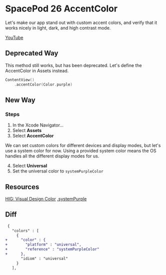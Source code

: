 # SpacePod 26 AccentColor

Let's make our app stand out with custom accent colors, and verify that it works nicely in light, dark, and high contrast mode.

[YouTube](https://youtu.be/GyxV8YCmm28)

## Deprecated Way

This method still works, but has been deprecated. Let's define the AccentColor in Assets instead.

```swift
ContentView()
    .accentColor(Color.purple)
```

## New Way

### Steps

1. In the Xcode Navigator...
2. Select **Assets**
3. Select **AccentColor**

We can set custom colors for different devices and display modes, but let's use a system color for now. Using a provided system color means the OS handles all the different display modes for us.

4. Select **Universal**
5. Set the universal color to `systemPurpleColor`

## Resources

[HIG: Visual Design Color](https://developer.apple.com/design/human-interface-guidelines/ios/visual-design/color/)
[.systemPurple](https://developer.apple.com/documentation/swiftui/color/purple-8yxzw)

## Diff

```diff
 {
   "colors" : [
     {
+      "color" : {
+        "platform" : "universal",
+        "reference" : "systemPurpleColor"
+      },
       "idiom" : "universal"
     }
   ],
```
